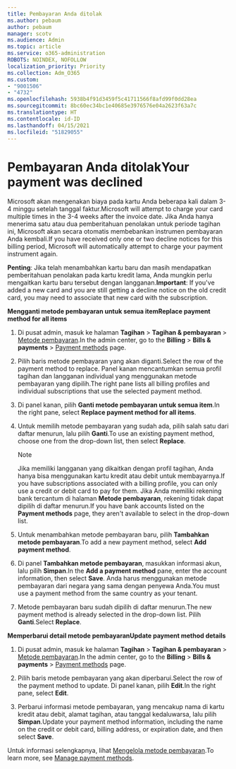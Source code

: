```yaml
---
title: Pembayaran Anda ditolak
ms.author: pebaum
author: pebaum
manager: scotv
ms.audience: Admin
ms.topic: article
ms.service: o365-administration
ROBOTS: NOINDEX, NOFOLLOW
localization_priority: Priority
ms.collection: Adm_O365
ms.custom:
- "9001506"
- "4732"
ms.openlocfilehash: 5938b4f91d3459f5c41711566f8afd99f0dd28ea
ms.sourcegitcommit: 8bc60ec34bc1e40685e3976576e04a2623f63a7c
ms.translationtype: HT
ms.contentlocale: id-ID
ms.lasthandoff: 04/15/2021
ms.locfileid: "51829055"
---
```

# <a name="your-payment-was-declined"></a><span data-ttu-id="db928-102">Pembayaran Anda ditolak</span><span class="sxs-lookup"><span data-stu-id="db928-102">Your payment was declined</span></span>

<span data-ttu-id="db928-103">Microsoft akan mengenakan biaya pada kartu Anda beberapa kali dalam 3-4 minggu setelah tanggal faktur.</span><span class="sxs-lookup"><span data-stu-id="db928-103">Microsoft will attempt to charge your card multiple times in the 3-4 weeks after the invoice date.</span></span>  <span data-ttu-id="db928-104">Jika Anda hanya menerima satu atau dua pemberitahuan penolakan untuk periode tagihan ini, Microsoft akan secara otomatis membebankan instrumen pembayaran Anda kembali.</span><span class="sxs-lookup"><span data-stu-id="db928-104">If you have received only one or two decline notices for this billing period, Microsoft will automatically attempt to charge your payment instrument again.</span></span>  

<span data-ttu-id="db928-105">**Penting**: Jika telah menambahkan kartu baru dan masih mendapatkan pemberitahuan penolakan pada kartu kredit lama, Anda mungkin perlu mengaitkan kartu baru tersebut dengan langganan.</span><span class="sxs-lookup"><span data-stu-id="db928-105">**Important**: If you've added a new card and you are still getting a decline notice on the old credit card, you may need to associate that new card with the subscription.</span></span>

<span data-ttu-id="db928-106">**Mengganti metode pembayaran untuk semua item**</span><span class="sxs-lookup"><span data-stu-id="db928-106">**Replace payment method for all items**</span></span>

1. <span data-ttu-id="db928-107">Di pusat admin, masuk ke halaman **Tagihan** > **Tagihan & pembayaran** > [Metode pembayaran](https://go.microsoft.com/fwlink/p/?linkid=2018806).</span><span class="sxs-lookup"><span data-stu-id="db928-107">In the admin center, go to the **Billing** > **Bills & payments** > [Payment methods](https://go.microsoft.com/fwlink/p/?linkid=2018806) page.</span></span>

2. <span data-ttu-id="db928-108">Pilih baris metode pembayaran yang akan diganti.</span><span class="sxs-lookup"><span data-stu-id="db928-108">Select the row of the payment method to replace.</span></span> <span data-ttu-id="db928-109">Panel kanan mencantumkan semua profil tagihan dan langganan individual yang menggunakan metode pembayaran yang dipilih.</span><span class="sxs-lookup"><span data-stu-id="db928-109">The right pane lists all billing profiles and individual subscriptions that use the selected payment method.</span></span>

3. <span data-ttu-id="db928-110">Di panel kanan, pilih **Ganti metode pembayaran untuk semua item**.</span><span class="sxs-lookup"><span data-stu-id="db928-110">In the right pane, select **Replace payment method for all items**.</span></span>

4. <span data-ttu-id="db928-111">Untuk memilih metode pembayaran yang sudah ada, pilih salah satu dari daftar menurun, lalu pilih **Ganti**.</span><span class="sxs-lookup"><span data-stu-id="db928-111">To use an existing payment method, choose one from the drop-down list, then select **Replace**.</span></span>

    > [!NOTE]
    > <span data-ttu-id="db928-112">Jika memiliki langganan yang dikaitkan dengan profil tagihan, Anda hanya bisa menggunakan kartu kredit atau debit untuk membayarnya.</span><span class="sxs-lookup"><span data-stu-id="db928-112">If you have subscriptions associated with a billing profile, you can only use a credit or debit card to pay for them.</span></span> <span data-ttu-id="db928-113">Jika Anda memiliki rekening bank tercantum di halaman **Metode pembayaran**, rekening tidak dapat dipilih di daftar menurun.</span><span class="sxs-lookup"><span data-stu-id="db928-113">If you have bank accounts listed on the **Payment methods** page, they aren't available to select in the drop-down list.</span></span>

5. <span data-ttu-id="db928-114">Untuk menambahkan metode pembayaran baru, pilih **Tambahkan metode pembayaran**.</span><span class="sxs-lookup"><span data-stu-id="db928-114">To add a new payment method, select **Add payment method**.</span></span>

6. <span data-ttu-id="db928-115">Di panel **Tambahkan metode pembayaran**, masukkan informasi akun, lalu pilih **Simpan**.</span><span class="sxs-lookup"><span data-stu-id="db928-115">In the **Add a payment method** pane, enter the account information, then select **Save**.</span></span> <span data-ttu-id="db928-116">Anda harus menggunakan metode pembayaran dari negara yang sama dengan penyewa Anda.</span><span class="sxs-lookup"><span data-stu-id="db928-116">You must use a payment method from the same country as your tenant.</span></span>

7. <span data-ttu-id="db928-117">Metode pembayaran baru sudah dipilih di daftar menurun.</span><span class="sxs-lookup"><span data-stu-id="db928-117">The new payment method is already selected in the drop-down list.</span></span> <span data-ttu-id="db928-118">Pilih **Ganti**.</span><span class="sxs-lookup"><span data-stu-id="db928-118">Select **Replace**.</span></span>

<span data-ttu-id="db928-119">**Memperbarui detail metode pembayaran**</span><span class="sxs-lookup"><span data-stu-id="db928-119">**Update payment method details**</span></span>

1. <span data-ttu-id="db928-120">Di pusat admin, masuk ke halaman **Tagihan** > **Tagihan & pembayaran** > [Metode pembayaran](https://go.microsoft.com/fwlink/p/?linkid=2018806).</span><span class="sxs-lookup"><span data-stu-id="db928-120">In the admin center, go to the **Billing** > **Bills & payments** > [Payment methods](https://go.microsoft.com/fwlink/p/?linkid=2018806) page.</span></span>

2. <span data-ttu-id="db928-121">Pilih baris metode pembayaran yang akan diperbarui.</span><span class="sxs-lookup"><span data-stu-id="db928-121">Select the row of the payment method to update.</span></span> <span data-ttu-id="db928-122">Di panel kanan, pilih **Edit**.</span><span class="sxs-lookup"><span data-stu-id="db928-122">In the right pane, select **Edit**.</span></span>

3. <span data-ttu-id="db928-123">Perbarui informasi metode pembayaran, yang mencakup nama di kartu kredit atau debit, alamat tagihan, atau tanggal kedaluwarsa, lalu pilih **Simpan**.</span><span class="sxs-lookup"><span data-stu-id="db928-123">Update your payment method information, including the name on the credit or debit card, billing address, or expiration date, and then select **Save**.</span></span>

<span data-ttu-id="db928-124">Untuk informasi selengkapnya, lihat [Mengelola metode pembayaran](https://docs.microsoft.com/microsoft-365/commerce/billing-and-payments/manage-payment-methods).</span><span class="sxs-lookup"><span data-stu-id="db928-124">To learn more, see [Manage payment methods](https://docs.microsoft.com/microsoft-365/commerce/billing-and-payments/manage-payment-methods).</span></span>